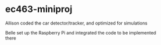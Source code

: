 # ec463-miniproj

Allison coded the car detector/tracker, and optimized for simulations

Belle set up the Raspberry Pi and integrated the code to be implemented there
